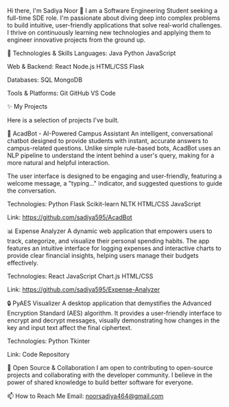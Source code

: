 Hi there, I'm Sadiya Noor 👋
I am a Software Engineering Student seeking a full-time SDE role. I'm passionate about diving deep into complex problems to build intuitive, user-friendly applications that solve real-world challenges. I thrive on continuously learning new technologies and applying them to engineer innovative projects from the ground up.

🔧 Technologies & Skills
Languages: Java Python JavaScript

Web & Backend: React Node.js HTML/CSS Flask

Databases: SQL MongoDB

Tools & Platforms: Git GitHub VS Code 

✨ My Projects

Here is a selection of projects I've built.

🤖 AcadBot - AI-Powered Campus Assistant
An intelligent, conversational chatbot designed to provide students with instant, accurate answers to campus-related questions. Unlike simple rule-based bots, AcadBot uses an NLP pipeline to understand the intent behind a user's query, making for a more natural and helpful interaction.

The user interface is designed to be engaging and user-friendly, featuring a welcome message, a "typing..." indicator, and suggested questions to guide the conversation.

Technologies: Python Flask Scikit-learn NLTK HTML/CSS JavaScript

Link: https://github.com/sadiya595/AcadBot

📊 Expense Analyzer
A dynamic web application that empowers users to track, categorize, and visualize their personal spending habits. The app features an intuitive interface for logging expenses and interactive charts to provide clear financial insights, helping users manage their budgets effectively.

Technologies: React JavaScript Chart.js HTML/CSS

Link: https://github.com/sadiya595/Expense-Analyzer

🔒 PyAES Visualizer
A desktop application that demystifies the Advanced Encryption Standard (AES) algorithm. It provides a user-friendly interface to encrypt and decrypt messages, visually demonstrating how changes in the key and input text affect the final ciphertext.

Technologies: Python Tkinter

Link: Code Repository

🤝 Open Source & Collaboration
I am open to contributing to open-source projects and collaborating with the developer community. I believe in the power of shared knowledge to build better software for everyone.

📫 How to Reach Me
Email: noorsadiya464@gmail.com
